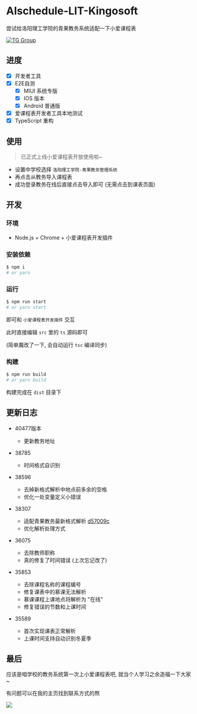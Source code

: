 # AIschedule-LIT-Kingosoft

尝试给洛阳理工学院的青果教务系统适配一下小爱课程表

[![TG Group](https://img.shields.io/badge/TG%20群-lit_edu-blue.svg)](https://t.me/lit_edu)

## 进度

- [X] 开发者工具
- [X] E2E自测 
  - [X] MIUI 系统专版
  - [X] IOS 版本
  - [X] Android 普通版
- [X] 爱课程表开发者工具本地测试
- [X] TypeScript 重构

## 使用

> 已正式上线小爱课程表开放使用啦~

- 设置中学校选择 `洛阳理工学院-青果教务管理系统`
- 再点击从教务导入课程表
- 成功登录教务在线后直接点击导入即可 (无需点击到课表页面)


## 开发

### 环境

- Node.js + Chrome + 小爱课程表开发插件

### 安装依赖

```bash
$ npm i
# or yarn
```

### 运行
```bash
$ npm run start
# or yarn start
```

即可和 `小爱课程表开发插件` 交互

此时直接编辑 `src` 里的 `ts` 源码即可

(简单魔改了一下, 会自动运行 `tsc` 编译同步)

### 构建
```bash
$ npm run build
# or yarn build
```

构建完成在 `dist` 目录下

## 更新日志

- 40477版本
  - 更新教务地址

- 38785
  - 时间格式自识别

- 38596
  - 去掉新格式解析中地点前多余的空格
  - 优化一处变量定义小错误

- 38307
  - 适配青果教务最新格式解析 [d57009c](https://github.com/icepie/AIschedule-LIT-Kingosoft/commit/d57009c1eaf1cb95fcb32b493bb265603fd11002)
  - 优化解析处理方式

- 36075
  - 去除教师职称
  - 真的修复了时间错误 (上次忘记改了)

- 35853
  - 去除课程名称的课程编号
  - 修复课表中的慕课无法解析
  - 慕课课程上课地点将解析为 "在线"
  - 修复错误的节数和上课时间

- 35589
  - 首次实现课表正常解析
  - 上课时间支持自动识别冬夏季

## 最后

应该是咱学校的教务系统第一次上小爱课程表吧, 就当个人学习之余造福一下大家 ~

有问题可以在我的主页找到联系方式的熬

![](https://vkceyugu.cdn.bspapp.com/VKCEYUGU-b1ebbd3c-ca49-405b-957b-effe60782276/9ead5234-f104-40bc-9c89-827339a013c9.jpg)




